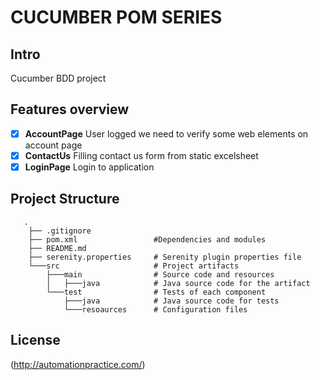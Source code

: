 # CUCUMBER POM SERIES

## Intro

Cucumber BDD project

## Features overview

*   [x] **AccountPage** User logged we need to verify some web elements on account page
*   [x] **ContactUs** Filling contact us form from static excelsheet
*   [x] **LoginPage** Login to application

## Project Structure
```
   .
    ├── .gitignore
    ├── pom.xml                 #Dependencies and modules
    ├── README.md
    ├── serenity.properties     # Serenity plugin properties file
    └───src                     # Project artifacts
        ├───main                # Source code and resources
        │   ├───java            # Java source code for the artifact
        └───test                # Tests of each component
            ├───java            # Java source code for tests
            └───resoaurces      # Configuration files
```
        
## License
(http://automationpractice.com/)

 
